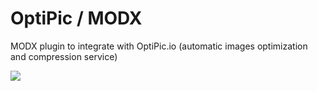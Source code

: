 # OptiPic / MODX
MODX plugin to integrate with OptiPic.io (automatic images optimization and compression service)

[<img src="https://optipic.io/images/download-button-w200.png"/>](https://github.com/optipic-io/optipic-modx/releases/download/1.14.0/optipic-1.14.0.transport.zip)
